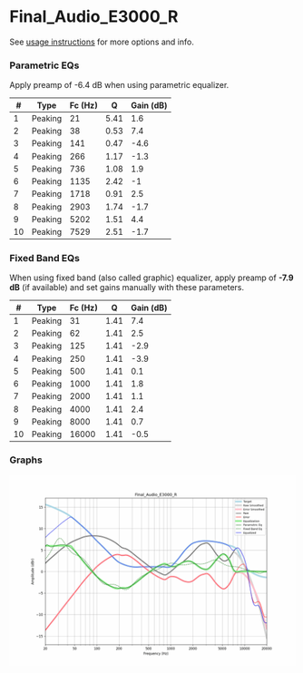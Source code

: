 # Final_Audio_E3000_R
See [usage instructions](https://github.com/jaakkopasanen/AutoEq#usage) for more options and info.

### Parametric EQs
Apply preamp of -6.4 dB when using parametric equalizer.

|   # | Type    |   Fc (Hz) |    Q |   Gain (dB) |
|-----|---------|-----------|------|-------------|
|   1 | Peaking |        21 | 5.41 |         1.6 |
|   2 | Peaking |        38 | 0.53 |         7.4 |
|   3 | Peaking |       141 | 0.47 |        -4.6 |
|   4 | Peaking |       266 | 1.17 |        -1.3 |
|   5 | Peaking |       736 | 1.08 |         1.9 |
|   6 | Peaking |      1135 | 2.42 |        -1   |
|   7 | Peaking |      1718 | 0.91 |         2.5 |
|   8 | Peaking |      2903 | 1.74 |        -1.7 |
|   9 | Peaking |      5202 | 1.51 |         4.4 |
|  10 | Peaking |      7529 | 2.51 |        -1.7 |

### Fixed Band EQs
When using fixed band (also called graphic) equalizer, apply preamp of **-7.9 dB** (if available) and set gains manually with these parameters.

|   # | Type    |   Fc (Hz) |    Q |   Gain (dB) |
|-----|---------|-----------|------|-------------|
|   1 | Peaking |        31 | 1.41 |         7.4 |
|   2 | Peaking |        62 | 1.41 |         2.5 |
|   3 | Peaking |       125 | 1.41 |        -2.9 |
|   4 | Peaking |       250 | 1.41 |        -3.9 |
|   5 | Peaking |       500 | 1.41 |         0.1 |
|   6 | Peaking |      1000 | 1.41 |         1.8 |
|   7 | Peaking |      2000 | 1.41 |         1.1 |
|   8 | Peaking |      4000 | 1.41 |         2.4 |
|   9 | Peaking |      8000 | 1.41 |         0.7 |
|  10 | Peaking |     16000 | 1.41 |        -0.5 |

### Graphs
![](./Final_Audio_E3000_R.png)
